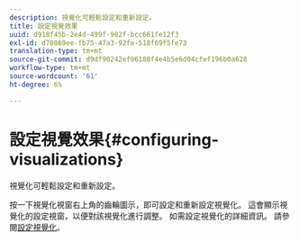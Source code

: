 ```yaml
---
description: 視覺化可輕鬆設定和重新設定。
title: 設定視覺效果
uuid: d918f45b-2e4d-499f-902f-bcc661fe12f3
exl-id: d70869ee-fb75-47a3-92fe-518f69f5fe73
translation-type: tm+mt
source-git-commit: d9df90242ef96188f4e4b5e6d04cfef196b0a628
workflow-type: tm+mt
source-wordcount: '61'
ht-degree: 6%

---
```


# 設定視覺效果{#configuring-visualizations}

視覺化可輕鬆設定和重新設定。

按一下視覺化視窗右上角的齒輪圖示，即可設定和重新設定視覺化。 這會顯示視覺化的設定視窗，以便對該視覺化進行調整。 如需設定視覺化的詳細資訊。 請參閱[設定視覺化](../../../../home/c-adobe-data-workbench-dashboard/c-visualizations/c-configuring-visualizations.md#concept-edc3c7270ffe429c9aab8ceca429b570)。
